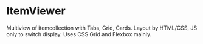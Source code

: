 # ItemViewer
Multiview  of itemcollection with Tabs, Grid, Cards. Layout by HTML/CSS, JS only to switch display. Uses CSS Grid and Flexbox mainly.
